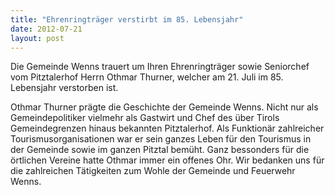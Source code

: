 ```yaml
---
title: "Ehrenringträger verstirbt im 85. Lebensjahr"
date: 2012-07-21
layout: post
---
```


Die Gemeinde Wenns trauert um Ihren Ehrenringträger sowie Seniorchef vom Pitztalerhof Herrn Othmar Thurner, welcher am 21. Juli im 85. Lebensjahr verstorben ist.

Othmar Thurner prägte die Geschichte der Gemeinde Wenns. Nicht nur als Gemeindepolitiker vielmehr als Gastwirt und Chef des über Tirols Gemeindegrenzen hinaus bekannten Pitztalerhof. Als Funktionär zahlreicher Tourismusorganisationen war er sein ganzes Leben für den Tourismus in der Gemeinde sowie im ganzen Pitztal bemüht. Ganz bessonders für die örtlichen Vereine hatte Othmar immer ein offenes Ohr.
Wir bedanken uns für die zahlreichen Tätigkeiten zum Wohle der Gemeinde und Feuerwehr Wenns.